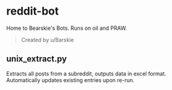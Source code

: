 # reddit-bot
Home to Bearskie's Bots. Runs on oil and PRAW.
>Created by u/Barskie

## unix_extract.py
Extracts all posts from a subreddit, outputs data in excel format.  
Automatically updates existing entries upon re-run.
